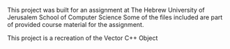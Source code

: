 This project was built for an assignment at The Hebrew University of Jerusalem School of Computer Science
Some of the files included are part of provided course material for the assignment.

This project is a recreation of the Vector C++ Object